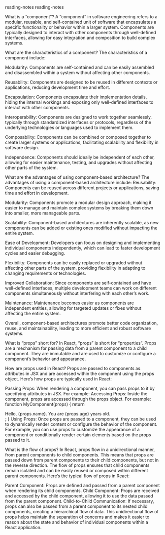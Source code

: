 reading-notes
reading-notes

What is a “component”? A “component” in software engineering refers to a modular, reusable, and self-contained unit of software that encapsulates a specific functionality or behavior within a larger system. Components are typically designed to interact with other components through well-defined interfaces, allowing for easy integration and composition to build complex systems.

What are the characteristics of a component? The characteristics of a component include:

Modularity: Components are self-contained and can be easily assembled and disassembled within a system without affecting other components.

Reusability: Components are designed to be reused in different contexts or applications, reducing development time and effort.

Encapsulation: Components encapsulate their implementation details, hiding the internal workings and exposing only well-defined interfaces to interact with other components.

Interoperability: Components are designed to work together seamlessly, typically through standardized interfaces or protocols, regardless of the underlying technologies or languages used to implement them.

Composability: Components can be combined or composed together to create larger systems or applications, facilitating scalability and flexibility in software design.

Independence: Components should ideally be independent of each other, allowing for easier maintenance, testing, and upgrades without affecting other parts of the system.

What are the advantages of using component-based architecture? The advantages of using a component-based architecture include:
Reusability: Components can be reused across different projects or applications, saving time and effort in development.

Modularity: Components promote a modular design approach, making it easier to manage and maintain complex systems by breaking them down into smaller, more manageable parts.

Scalability: Component-based architectures are inherently scalable, as new components can be added or existing ones modified without impacting the entire system.

Ease of Development: Developers can focus on designing and implementing individual components independently, which can lead to faster development cycles and easier debugging.

Flexibility: Components can be easily replaced or upgraded without affecting other parts of the system, providing flexibility in adapting to changing requirements or technologies.

Improved Collaboration: Since components are self-contained and have well-defined interfaces, multiple development teams can work on different components simultaneously without interfering with each other’s work.

Maintenance: Maintenance becomes easier as components are independent entities, allowing for targeted updates or fixes without affecting the entire system.

Overall, component-based architectures promote better code organization, reuse, and maintainability, leading to more efficient and robust software systems.

What is “props” short for? In React, “props” is short for “properties”. Props are a mechanism for passing data from a parent component to a child component. They are immutable and are used to customize or configure a component’s behavior and appearance.

How are props used in React? Props are passed to components as attributes in JSX and are accessed within the component using the props object. Here’s how props are typically used in React:

Passing Props: When rendering a component, you can pass props to it by specifying attributes in JSX. For example: <MyComponent name=”John” age={30} /> Accessing Props: Inside the component, props are accessed through the props object. For example: function MyComponent(props) { return <div>Hello, {props.name}. You are {props.age} years old.</div>; } Using Props: Once props are passed to a component, they can be used to dynamically render content or configure the behavior of the component. For example, you can use props to customize the appearance of a component or conditionally render certain elements based on the props passed to it.

What is the flow of props? In React, props flow in a unidirectional manner, from parent components to child components. This means that props are passed down from parent components to their child components, but not in the reverse direction. The flow of props ensures that child components remain isolated and can be easily reused or composed within different parent components.
Here’s the typical flow of props in React:

Parent Component: Props are defined and passed from a parent component when rendering its child components. Child Component: Props are received and accessed by the child component, allowing it to use the data passed from the parent component. Child-to-Child Communication: If necessary, props can also be passed from a parent component to its nested child components, creating a hierarchical flow of data. This unidirectional flow of props helps maintain the separation of concerns and makes it easier to reason about the state and behavior of individual components within a React application.
